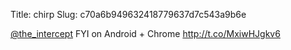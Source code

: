 Title: chirp
Slug: c70a6b949632418779637d7c543a9b6e

<a href="http://twitter.com/the_intercept">@the_intercept</a> FYI on Android + Chrome <a href="http://t.co/MxiwHJgkv6">http://t.co/MxiwHJgkv6</a>
